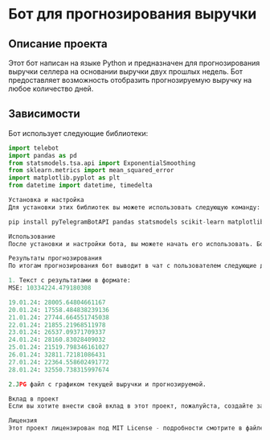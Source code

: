 # Бот для прогнозирования выручки

## Описание проекта

Этот бот написан на языке Python и предназначен для прогнозирования выручки селлера на основании выручки двух прошлых недель. Бот предоставляет возможность отобразить прогнозируемую выручку на любое количество дней.

## Зависимости

Бот использует следующие библиотеки:

```python
import telebot
import pandas as pd
from statsmodels.tsa.api import ExponentialSmoothing
from sklearn.metrics import mean_squared_error
import matplotlib.pyplot as plt
from datetime import datetime, timedelta

Установка и настройка
Для установки этих библиотек вы можете использовать следующую команду:

pip install pyTelegramBotAPI pandas statsmodels scikit-learn matplotlib

Использование
После установки и настройки бота, вы можете начать его использовать. Бот предоставляет прогнозируемую выручку на любое количество дней.

Результаты прогнозирования
По итогам прогнозирования бот выводит в чат с пользователем следующие данные:

1. Текст с результатами в формате:
MSE: 10334224.479180308

19.01.24: 28005.64804661167
20.01.24: 17558.484838239136
21.01.24: 27744.664551745038
22.01.24: 21855.21968511978
23.01.24: 26537.09371709337
24.01.24: 28160.83028409032
25.01.24: 21519.798346161027
26.01.24: 32811.72181086431
27.01.24: 22364.558602491772
28.01.24: 32550.738315997674

2.JPG файл с графиком текущей выручки и прогнозируемой.

Вклад в проект
Если вы хотите внести свой вклад в этот проект, пожалуйста, создайте запрос на вытягивание или сообщите об ошибке через систему проблем GitHub.

Лицензия
Этот проект лицензирован под MIT License - подробности смотрите в файле LICENSE.

